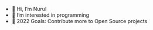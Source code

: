 - 👋 Hi, I’m Nurul
- 👀 I’m interested in programming
- 🥅 2022 Goals: Contribute more to Open Source projects
<!---
nurulmagfiraht/nurulmagfiraht is a ✨ special ✨ repository because its `README.md` (this file) appears on your GitHub profile.
You can click the Preview link to take a look at your changes.
--->
